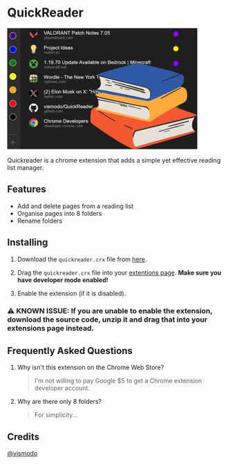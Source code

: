# QuickReader

![banner](banner.png)

Quickreader is a chrome extension that adds a simple yet effective reading list manager.

## Features

- Add and delete pages from a reading list
- Organise pages into 8 folders
- Rename folders

## Installing
1. Download the `quickreader.crx` file from [here](https://github.com/vismodo/QuickReader/releases/latest).

2. Drag the `quickreader.crx` file into your [extentions page](chrome://extensions/). **Make sure you have developer mode enabled!**

3. Enable the extension (if it is disabled). 

### **⚠️ KNOWN ISSUE: If you are unable to enable the extension, download the source code, unzip it and drag that into your extensions page instead.**

## Frequently Asked Questions

1. Why isn't this extension on the Chrome Web Store?
    > I'm not willing to pay Google $5 to get a Chrome extension developer account.
2. Why are there only 8 folders?
    > For simplicity...

## Credits

[@vismodo](https://github.com/vismodo)